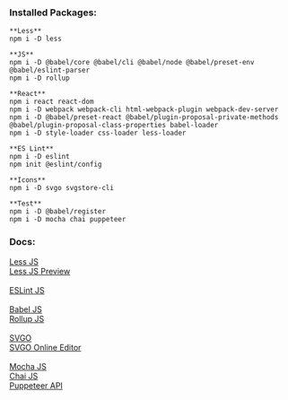 ### Installed Packages:
```
**Less**
npm i -D less

**JS**
npm i -D @babel/core @babel/cli @babel/node @babel/preset-env @babel/eslint-parser
npm i -D rollup

**React**
npm i react react-dom
npm i -D webpack webpack-cli html-webpack-plugin webpack-dev-server
npm i -D @babel/preset-react @babel/plugin-proposal-private-methods @babel/plugin-proposal-class-properties babel-loader
npm i -D style-loader css-loader less-loader

**ES Lint**
npm i -D eslint
npm init @eslint/config

**Icons**
npm i -D svgo svgstore-cli

**Test**
npm i -D @babel/register
npm i -D mocha chai puppeteer
```
### Docs:
[Less JS](https://lesscss.org/usage)\
[Less JS Preview](http://lesscss.org/less-preview)\
\
[ESLint JS](https://eslint.org/docs/rules)\
\
[Babel JS](https://babeljs.io/docs/en/options)\
[Rollup JS](https://rollupjs.org/guide/en)\
\
[SVGO](https://github.com/svg/svgo)\
[SVGO Online Editor](https://jakearchibald.github.io/svgomg)\
\
[Mocha JS](https://mochajs.org)\
[Chai JS](https://www.chaijs.com/api)\
[Puppeteer API](https://github.com/puppeteer/puppeteer/blob/main/docs/api.md)